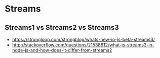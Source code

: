 # Streams

## Streams1 vs Streams2 vs Streams3

+ <https://strongloop.com/strongblog/whats-new-io-js-beta-streams3/>
+ <http://stackoverflow.com/questions/21538812/what-is-streams3-in-node-js-and-how-does-it-differ-from-streams2>
